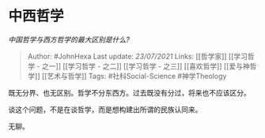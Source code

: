 # 中西哲学
*中国哲学与西方哲学的最大区别是什么?*

> Author: #JohnHexa
Last update: *23/07/2021* 
Links: [[哲学家]] [[学习哲学 - 之一]] [[学习哲学 - 之二]] [[学习哲学 - 之三]] [[喜欢哲学]] [[爱与神哲学]] [[艺术与哲学]]
Tags: #社科Social-Science #神学Theology 

 
既无分界、也无区别。哲学不分东西方。过去既没有分过，将来也不应该区分。

谈这个问题，不是在谈哲学，而是想构建出所谓的民族认同来。

无聊。



